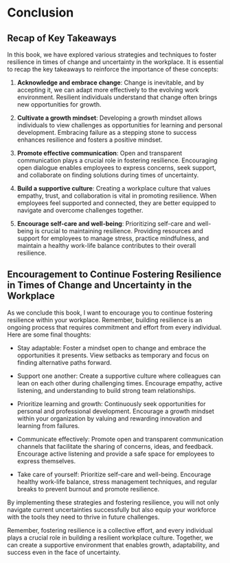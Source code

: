# Conclusion

Recap of Key Takeaways
----------------------

In this book, we have explored various strategies and techniques to foster resilience in times of change and uncertainty in the workplace. It is essential to recap the key takeaways to reinforce the importance of these concepts:

1. **Acknowledge and embrace change**: Change is inevitable, and by accepting it, we can adapt more effectively to the evolving work environment. Resilient individuals understand that change often brings new opportunities for growth.

2. **Cultivate a growth mindset**: Developing a growth mindset allows individuals to view challenges as opportunities for learning and personal development. Embracing failure as a stepping stone to success enhances resilience and fosters a positive mindset.

3. **Promote effective communication**: Open and transparent communication plays a crucial role in fostering resilience. Encouraging open dialogue enables employees to express concerns, seek support, and collaborate on finding solutions during times of uncertainty.

4. **Build a supportive culture**: Creating a workplace culture that values empathy, trust, and collaboration is vital in promoting resilience. When employees feel supported and connected, they are better equipped to navigate and overcome challenges together.

5. **Encourage self-care and well-being**: Prioritizing self-care and well-being is crucial to maintaining resilience. Providing resources and support for employees to manage stress, practice mindfulness, and maintain a healthy work-life balance contributes to their overall resilience.

Encouragement to Continue Fostering Resilience in Times of Change and Uncertainty in the Workplace
--------------------------------------------------------------------------------------------------

As we conclude this book, I want to encourage you to continue fostering resilience within your workplace. Remember, building resilience is an ongoing process that requires commitment and effort from every individual. Here are some final thoughts:

* Stay adaptable: Foster a mindset open to change and embrace the opportunities it presents. View setbacks as temporary and focus on finding alternative paths forward.

* Support one another: Create a supportive culture where colleagues can lean on each other during challenging times. Encourage empathy, active listening, and understanding to build strong team relationships.

* Prioritize learning and growth: Continuously seek opportunities for personal and professional development. Encourage a growth mindset within your organization by valuing and rewarding innovation and learning from failures.

* Communicate effectively: Promote open and transparent communication channels that facilitate the sharing of concerns, ideas, and feedback. Encourage active listening and provide a safe space for employees to express themselves.

* Take care of yourself: Prioritize self-care and well-being. Encourage healthy work-life balance, stress management techniques, and regular breaks to prevent burnout and promote resilience.

By implementing these strategies and fostering resilience, you will not only navigate current uncertainties successfully but also equip your workforce with the tools they need to thrive in future challenges.

Remember, fostering resilience is a collective effort, and every individual plays a crucial role in building a resilient workplace culture. Together, we can create a supportive environment that enables growth, adaptability, and success even in the face of uncertainty.